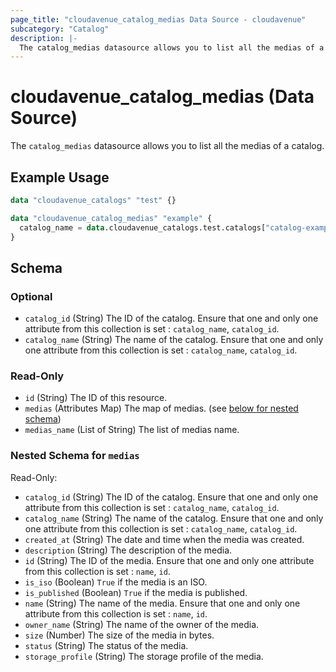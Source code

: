 ```yaml
---
page_title: "cloudavenue_catalog_medias Data Source - cloudavenue"
subcategory: "Catalog"
description: |-
  The catalog_medias datasource allows you to list all the medias of a catalog.
---
```


# cloudavenue_catalog_medias (Data Source)

The `catalog_medias` datasource allows you to list all the medias of a catalog.

## Example Usage

```terraform
data "cloudavenue_catalogs" "test" {}

data "cloudavenue_catalog_medias" "example" {
  catalog_name = data.cloudavenue_catalogs.test.catalogs["catalog-example"].name
}
```

<!-- schema generated by tfplugindocs -->
## Schema

### Optional

- `catalog_id` (String) The ID of the catalog. Ensure that one and only one attribute from this collection is set : `catalog_name`, `catalog_id`.
- `catalog_name` (String) The name of the catalog. Ensure that one and only one attribute from this collection is set : `catalog_name`, `catalog_id`.

### Read-Only

- `id` (String) The ID of this resource.
- `medias` (Attributes Map) The map of medias. (see [below for nested schema](#nestedatt--medias))
- `medias_name` (List of String) The list of medias name.

<a id="nestedatt--medias"></a>
### Nested Schema for `medias`

Read-Only:

- `catalog_id` (String) The ID of the catalog. Ensure that one and only one attribute from this collection is set : `catalog_name`, `catalog_id`.
- `catalog_name` (String) The name of the catalog. Ensure that one and only one attribute from this collection is set : `catalog_name`, `catalog_id`.
- `created_at` (String) The date and time when the media was created.
- `description` (String) The description of the media.
- `id` (String) The ID of the media. Ensure that one and only one attribute from this collection is set : `name`, `id`.
- `is_iso` (Boolean) `True` if the media is an ISO.
- `is_published` (Boolean) `True` if the media is published.
- `name` (String) The name of the media. Ensure that one and only one attribute from this collection is set : `name`, `id`.
- `owner_name` (String) The name of the owner of the media.
- `size` (Number) The size of the media in bytes.
- `status` (String) The status of the media.
- `storage_profile` (String) The storage profile of the media.

